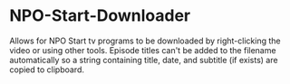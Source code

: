 # NPO-Start-Downloader
Allows for NPO Start tv programs to be downloaded by right-clicking the video or using other tools.  Episode titles can't be added to the filename automatically so a string containing title, date, and subtitle (if exists) are copied to clipboard.
